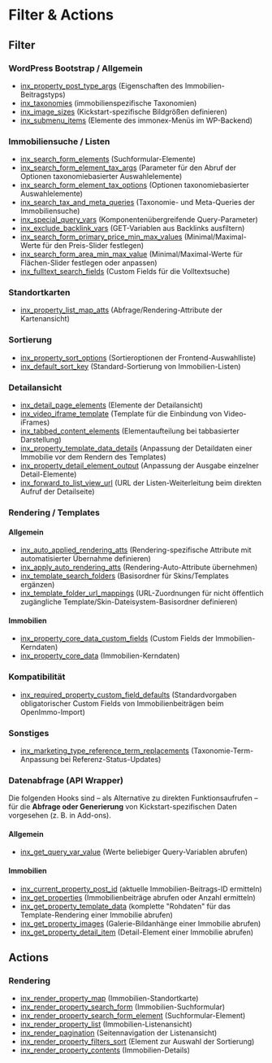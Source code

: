 # Filter & Actions

## Filter

### WordPress Bootstrap / Allgemein

- [inx_property_post_type_args](filter-inx-property-post-type-args) (Eigenschaften des Immobilien-Beitragstyps)
- [inx_taxonomies](filter-inx-taxonomies) (immobilienspezifische Taxonomien)
- [inx_image_sizes](filter-inx-image-sizes) (Kickstart-spezifische Bildgrößen definieren)
- [inx_submenu_items](filter-inx-submenu-items) (Elemente des immonex-Menüs im WP-Backend)

### Immobiliensuche / Listen

- [inx_search_form_elements](filter-inx-search-form-elements) (Suchformular-Elemente)
- [inx_search_form_element_tax_args](filter-inx-search-form-element-tax-args) (Parameter für den Abruf der Optionen taxonomiebasierter Auswahlelemente)
- [inx_search_form_element_tax_options](filter-inx-search-form-element-tax-options) (Optionen taxonomiebasierter Auswahlelemente) 
- [inx_search_tax_and_meta_queries](filter-inx-search-tax-and-meta-queries) (Taxonomie- und Meta-Queries der Immobiliensuche)
- [inx_special_query_vars](filter-inx-special-query-vars) (Komponentenübergreifende Query-Parameter)
- [inx_exclude_backlink_vars](filter-inx-exclude-backlink-vars) (GET-Variablen aus Backlinks ausfiltern)
- [inx_search_form_primary_price_min_max_values](filter-inx-search-form-primary-price-min-max-values) (Minimal/Maximal-Werte für den Preis-Slider festlegen)
- [inx_search_form_area_min_max_value](filter-inx-search-form-area-min-max-value) (Minimal/Maximal-Werte für Flächen-Slider festlegen oder anpassen)
- [inx_fulltext_search_fields](filter-inx-fulltext-search-fields) (Custom Fields für die Volltextsuche)

### Standortkarten

- [inx_property_list_map_atts](filter-inx-property-list-map-atts) (Abfrage/Rendering-Attribute der Kartenansicht)

### Sortierung

- [inx_property_sort_options](filter-inx-property-sort-options) (Sortieroptionen der Frontend-Auswahlliste)
- [inx_default_sort_key](filter-inx-default-sort-key) (Standard-Sortierung von Immobilien-Listen)

### Detailansicht

- [inx_detail_page_elements](filter-inx-detail-page-elements) (Elemente der Detailansicht)
- [inx_video_iframe_template](filter-inx-video-iframe-template) (Template für die Einbindung von Video-iFrames)
- [inx_tabbed_content_elements](filter-inx-tabbed-content-elements) (Elementaufteilung bei tabbasierter Darstellung)
- [inx_property_template_data_details](filter-inx-property-template-data-details) (Anpassung der Detaildaten einer Immobilie vor dem Rendern des Templates)
- [inx_property_detail_element_output](filter-inx-property-detail-element-output) (Anpassung der Ausgabe einzelner Detail-Elemente)
- [inx_forward_to_list_view_url](filter-inx-forward-to-list-view-url) (URL der Listen-Weiterleitung beim direkten Aufruf der Detailseite)

### Rendering / Templates

#### Allgemein

- [inx_auto_applied_rendering_atts](filter-inx-auto-applied-rendering-atts) (Rendering-spezifische Attribute mit automatisierter Übernahme definieren)
- [inx_apply_auto_rendering_atts](filter-inx-apply-auto-rendering-atts) (Rendering-Auto-Attribute übernehmen)
- [inx_template_search_folders](filter-inx-template-search-folders) (Basisordner für Skins/Templates ergänzen)
- [inx_template_folder_url_mappings](filter-inx-template-folder-url-mappings) (URL-Zuordnungen für nicht öffentlich zugängliche Template/Skin-Dateisystem-Basisordner definieren)

#### Immobilien

- [inx_property_core_data_custom_fields](filter-inx-property-core-data-custom-fields) (Custom Fields der Immobilien-Kerndaten)
- [inx_property_core_data](filter-inx-property-core-data) (Immobilien-Kerndaten)

### Kompatibilität

- [inx_required_property_custom_field_defaults](filter-inx-required-property-custom-field-defaults) (Standardvorgaben obligatorischer Custom Fields von Immobilienbeiträgen beim OpenImmo-Import)

### Sonstiges

- [inx_marketing_type_reference_term_replacements](filter-inx-marketing-type-reference-term-replacements) (Taxonomie-Term-Anpassung bei Referenz-Status-Updates)

### Datenabfrage (API Wrapper)

Die folgenden Hooks sind – als Alternative zu direkten Funktionsaufrufen – für die **Abfrage oder Generierung** von Kickstart-spezifischen Daten vorgesehen (z. B. in Add-ons).

#### Allgemein

- [inx_get_query_var_value](filter-inx-get-query-var-value) (Werte beliebiger Query-Variablen abrufen)

#### Immobilien

- [inx_current_property_post_id](filter-inx-current-property-post-id) (aktuelle Immobilien-Beitrags-ID ermitteln)
- [inx_get_properties](filter-inx-get-properties) (Immobilienbeiträge abrufen oder Anzahl ermitteln)
- [inx_get_property_template_data](filter-inx-get-property-template-data) (komplette "Rohdaten" für das Template-Rendering einer Immobilie abrufen)
- [inx_get_property_images](filter-inx-get-property-images) (Galerie-Bildanhänge einer Immobilie abrufen)
- [inx_get_property_detail_item](filter-inx-get-property-detail-item) (Detail-Element einer Immobilie abrufen)

## Actions

### Rendering

- [inx_render_property_map](action-inx-render-property-map) (Immobilien-Standortkarte)
- [inx_render_property_search_form](action-inx-render-property-search-form) (Immobilien-Suchformular)
- [inx_render_property_search_form_element](action-inx-render-property-search-form-element) (Suchformular-Element)
- [inx_render_property_list](action-inx-render-property-list) (Immobilien-Listenansicht)
- [inx_render_pagination](action-inx-render-pagination) (Seitennavigation der Listenansicht)
- [inx_render_property_filters_sort](action-inx-render-property-filters-sort) (Element zur Auswahl der Sortierung)
- [inx_render_property_contents](action-inx-render-property-contents) (Immobilien-Details)